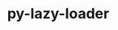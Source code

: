 ---
title: "py-lazy-loader"
layout: cache
categories: [package, develop-2023-11-05]
meta: {"versions": ["0.1"], "compilers": ["gcc@=11.4.0", "gcc@=9.4.0", "oneapi@=2023.2.0"], "oss": ["ubuntu20.04"], "platforms": ["linux"], "targets": ["neoverse_v1", "ppc64le", "x86_64_v3"], "stacks": ["e4s", "e4s-neoverse_v1", "e4s-oneapi", "e4s-power", "root"], "num_specs": 4, "num_specs_by_stack": {"e4s-neoverse_v1": 1, "root": 4, "e4s-power": 1, "e4s": 1, "e4s-oneapi": 1}}
spec_details: [{"hash": "vesbxfrg3zkizlqd6jvryjceopjyrzte", "compiler": "gcc@=11.4.0", "versions": ["0.1"], "os": "ubuntu20.04", "platform": "linux", "target": "neoverse_v1", "variants": ["build_system=python_pip"], "stacks": ["e4s-neoverse_v1", "root"], "size": "-", "tarball": "https://binaries.spack.io/releases/develop-2023-11-05/build_cache/linux-ubuntu20.04-neoverse_v1/gcc-11.4.0/py-lazy-loader-0.1/linux-ubuntu20.04-neoverse_v1-gcc-11.4.0-py-lazy-loader-0.1-vesbxfrg3zkizlqd6jvryjceopjyrzte.spack"}, {"hash": "xhik2dyxand7x6pojifkldvffmlvm5oc", "compiler": "gcc@=9.4.0", "versions": ["0.1"], "os": "ubuntu20.04", "platform": "linux", "target": "ppc64le", "variants": ["build_system=python_pip"], "stacks": ["e4s-power", "root"], "size": "-", "tarball": "https://binaries.spack.io/releases/develop-2023-11-05/build_cache/linux-ubuntu20.04-ppc64le/gcc-9.4.0/py-lazy-loader-0.1/linux-ubuntu20.04-ppc64le-gcc-9.4.0-py-lazy-loader-0.1-xhik2dyxand7x6pojifkldvffmlvm5oc.spack"}, {"hash": "vukwwncwozjva6xneytcbrapgfz7ygbf", "compiler": "gcc@=11.4.0", "versions": ["0.1"], "os": "ubuntu20.04", "platform": "linux", "target": "x86_64_v3", "variants": ["build_system=python_pip"], "stacks": ["e4s", "root"], "size": "-", "tarball": "https://binaries.spack.io/releases/develop-2023-11-05/build_cache/linux-ubuntu20.04-x86_64_v3/gcc-11.4.0/py-lazy-loader-0.1/linux-ubuntu20.04-x86_64_v3-gcc-11.4.0-py-lazy-loader-0.1-vukwwncwozjva6xneytcbrapgfz7ygbf.spack"}, {"hash": "iinfbjiqaf6qwjpgbqgoha7wu6v264kd", "compiler": "oneapi@=2023.2.0", "versions": ["0.1"], "os": "ubuntu20.04", "platform": "linux", "target": "x86_64_v3", "variants": ["build_system=python_pip"], "stacks": ["e4s-oneapi", "root"], "size": "-", "tarball": "https://binaries.spack.io/releases/develop-2023-11-05/build_cache/linux-ubuntu20.04-x86_64_v3/oneapi-2023.2.0/py-lazy-loader-0.1/linux-ubuntu20.04-x86_64_v3-oneapi-2023.2.0-py-lazy-loader-0.1-iinfbjiqaf6qwjpgbqgoha7wu6v264kd.spack"}]
---